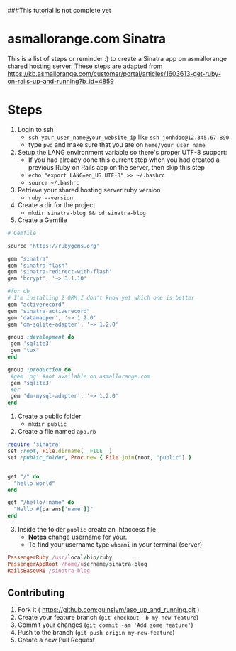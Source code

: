 ###This tutorial is not complete yet


# asmallorange.com Sinatra
This is a list of steps or reminder :) to create a Sinatra app on asmallorange shared hosting server. These steps are adapted from https://kb.asmallorange.com/customer/portal/articles/1603613-get-ruby-on-rails-up-and-running?b_id=4859


# Steps

1. 	Login to ssh
	*	`ssh your_user_name@your_website_ip` like `ssh jonhdoe@12.345.67.890`
	* type `pwd` and make sure that you are on `home/your_user_name`
2.  Setup the LANG environment variable so there's proper UTF-8 support:
	* If you had already done this current step when you had created a previous Ruby on Rails app on the server, then skip this step
	*	`echo "export LANG=en_US.UTF-8" >> ~/.bashrc`
	*	`source ~/.bashrc`
3.  Retrieve your shared hosting server ruby version
	*	`ruby --version`
4. 	Create a dir for the project
	*	`mkdir sinatra-blog && cd sinatra-blog`
5.  Create a Gemfile
```ruby
# Gemfile

source 'https://rubygems.org'

gem "sinatra"
gem 'sinatra-flash'
gem 'sinatra-redirect-with-flash'
gem 'bcrypt', '~> 3.1.10'

#for db
# I'm installing 2 ORM I don't know yet which one is better
gem "activerecord"
gem "sinatra-activerecord"
gem 'datamapper', '~> 1.2.0'
gem 'dm-sqlite-adapter', '~> 1.2.0'

group :development do
 gem 'sqlite3'
 gem "tux"
end

group :production do
 #gem 'pg' #not available on asmallorange.com
 gem 'sqlite3'
 #or
 gem 'dm-mysql-adapter', '~> 1.2.0'
end
```
1. 	Create a public folder
	*	`mkdir public`
2. 	Create a file named `app.rb`
```ruby
require 'sinatra'
set :root, File.dirname(__FILE__)
set :public_folder, Proc.new { File.join(root, "public") }


get "/" do
  "hello world"
end

get "/hello/:name" do
  "Hello #{params['name']}"
end
```
3. 	Inside the folder `public` create an .htaccess file
	*	**Notes** change username for your. 
	*	To find your username type `whoami` in your terminal (server)
```ruby
PassengerRuby /usr/local/bin/ruby
PassengerAppRoot /home/username/sinatra-blog
RailsBaseURI /sinatra-blog
```




## Contributing

1. Fork it ( https://github.com:guinslym/aso_up_and_running.git )
2. Create your feature branch (`git checkout -b my-new-feature`)
3. Commit your changes (`git commit -am 'Add some feature'`)
4. Push to the branch (`git push origin my-new-feature`)
5. Create a new Pull Request

